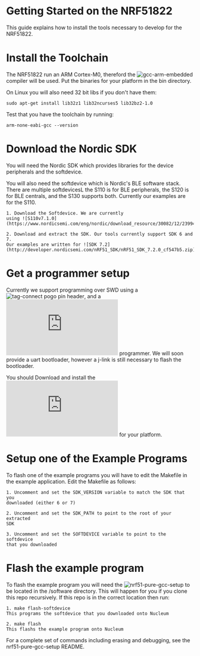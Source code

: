 Getting Started on the NRF51822
===============================

This guide explains how to install the tools necessary to develop for
the NRF51822.

Install the Toolchain
=====================

The NRF51822 run an ARM Cortex-M0, thereford the ![gcc-arm-embedded](https://launchpad.net/gcc-arm-embedded/+download)
compiler will be used. Put the binaries for your platform in the bin directory.

On Linux you will also need 32 bit libs if you don't have them:

	sudo apt-get install lib32z1 lib32ncurses5 lib32bz2-1.0

Test that you have the toolchain by running:
	
	arm-none-eabi-gcc --version

Download the Nordic SDK
=========================

You will need the Nordic SDK which provides libraries for the device peripherals and
the softdevice.

You will also need the softdevice which is Nordic's BLE software stack. There
are multiple softdevicesL the S110 is for BLE peripherals, the S120 is for BLE
centrals, and the S130 supports both. Currently our examples are for the S110.

	1. Download the Softdevice. We are currently
	using ![S110v7.1.0](https://www.nordicsemi.com/eng/nordic/download_resource/30082/12/23994448)

	2. Download and extract the SDK. Our tools currently support SDK 6 and 7. 
	Our examples are written for ![SDK 7.2](http://developer.nordicsemi.com/nRF51_SDK/nRF51_SDK_7.2.0_cf547b5.zip)


Get a programmer setup
======================

Currently we support programming over SWD using a ![tag-connect pogo pin header](http://www.tag-connect.com/catalog/6),
and a ![j-link](https://www.segger.com/jlink-debug-probes.html) programmer.
We will soon provide a uart bootloader, however a j-link is still necessary to flash
the bootloader.

You should Download and install the ![Segger flashing tools](https://www.segger.com/jlink-software.html)
for your platform.


Setup one of the Example Programs
=================================

To flash one of the example programs you will have to edit the Makefile in 
the example application. Edit the Makefile as follows:

	1. Uncomment and set the SDK_VERSION variable to match the SDK that you
	downloaded (either 6 or 7)

	2. Uncomment and set the SDK_PATH to point to the root of your extracted
	SDK

	3. Uncomment and set the SOFTDEVICE variable to point to the softdevice
	that you downloaded


Flash the example program
=========================
To flash the example program you will need the ![nrf51-pure-gcc-setup](http://www.github.com/lab11/nrf51-pure-gcc-setup) 
to be located in the /software directory. This will happen for you if you clone
this repo recursively. If this repo is in the correct location then run:

	1. make flash-softdevice 
	This programs the softdevice that you downloaded onto Nucleum

	2. make flash 
	This flashs the example program onto Nucleum

For a complete set of commands including erasing and debugging, 
see the nrf51-pure-gcc-setup README.
